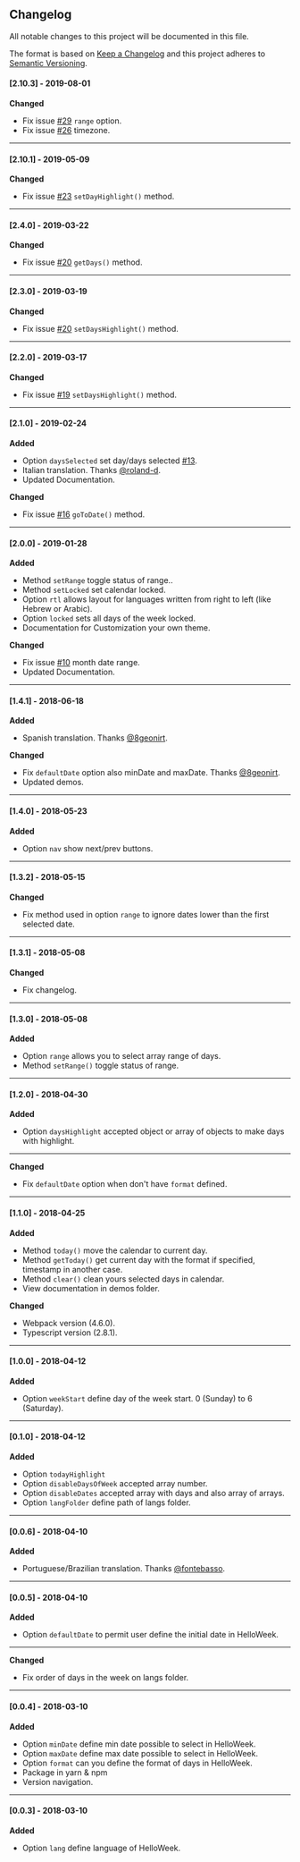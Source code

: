 ## Changelog

All notable changes to this project will be documented in this file.

The format is based on [Keep a Changelog](http://keepachangelog.com/en/1.0.0/)
and this project adheres to [Semantic Versioning](http://semver.org/spec/v2.0.0.html).

#### [2.10.3] - 2019-08-01

**Changed**

- Fix issue [#29](https://github.com/mauroreisvieira/hello-week/issues/29) `range` option.
- Fix issue [#26](https://github.com/mauroreisvieira/hello-week/issues/26) timezone.

---

#### [2.10.1] - 2019-05-09

**Changed**

- Fix issue [#23](https://github.com/mauroreisvieira/hello-week/issues/23) `setDayHighlight()` method.

---

#### [2.4.0] - 2019-03-22

**Changed**

- Fix issue [#20](https://github.com/mauroreisvieira/hello-week/issues/20) `getDays()` method.

---

#### [2.3.0] - 2019-03-19

**Changed**

- Fix issue [#20](https://github.com/mauroreisvieira/hello-week/issues/20) `setDaysHighlight()` method.

---

#### [2.2.0] - 2019-03-17

**Changed**

- Fix issue [#19](https://github.com/mauroreisvieira/hello-week/issues/19) `setDaysHighlight()` method.

---

#### [2.1.0] - 2019-02-24

**Added**

- Option `daysSelected` set day/days selected [#13](https://github.com/mauroreisvieira/hello-week/issues/13).
- Italian translation. Thanks [@roland-d](https://github.com/roland-d).
- Updated Documentation.

**Changed**

- Fix issue [#16](https://github.com/mauroreisvieira/hello-week/issues/16) `goToDate()` method.

---

#### [2.0.0] - 2019-01-28

**Added**

- Method `setRange` toggle status of range..
- Method `setLocked` set calendar locked.
- Option `rtl` allows layout for languages written from right to left (like Hebrew or Arabic).
- Option `locked` sets all days of the week locked.
- Documentation for Customization your own theme.

**Changed**

- Fix issue [#10](https://github.com/mauroreisvieira/hello-week/issues/10) month date range.
- Updated Documentation.

---

#### [1.4.1] - 2018-06-18

**Added**

- Spanish translation. Thanks [@8geonirt](https://github.com/8geonirt).

**Changed**

- Fix `defaultDate` option also minDate and maxDate. Thanks [@8geonirt](https://github.com/8geonirt).
- Updated demos.

---

#### [1.4.0] - 2018-05-23

**Added**

- Option `nav` show next/prev buttons.

---

#### [1.3.2] - 2018-05-15

**Changed**

- Fix method used in option `range` to ignore dates lower than the first selected date.

---

#### [1.3.1] - 2018-05-08

**Changed**

- Fix changelog.

---

#### [1.3.0] - 2018-05-08

**Added**

- Option `range` allows you to select array range of days.
- Method `setRange()` toggle status of range.

---

#### [1.2.0] - 2018-04-30

**Added**

- Option `daysHighlight` accepted object or array of objects to make days with highlight.

---

**Changed**

- Fix `defaultDate` option when don't have `format` defined.

---

#### [1.1.0] - 2018-04-25

**Added**

- Method `today()` move the calendar to current day.
- Method `getToday()` get current day with the format if specified, timestamp in another case.
- Method `clear()` clean yours selected days in calendar.
- View documentation in demos folder.

**Changed**

- Webpack version (4.6.0).
- Typescript version (2.8.1).

---

#### [1.0.0] - 2018-04-12

**Added**

- Option `weekStart` define day of the week start. 0 (Sunday) to 6 (Saturday).

---

#### [0.1.0] - 2018-04-12

**Added**

- Option `todayHighlight`
- Option `disableDaysOfWeek` accepted array number.
- Option `disableDates` accepted array with days and also array of arrays.
- Option `langFolder` define path of langs folder.

---

#### [0.0.6] - 2018-04-10

**Added**

- Portuguese/Brazilian translation. Thanks [@fontebasso](https://github.com/fontebasso).

---

#### [0.0.5] - 2018-04-10

**Added**

- Option `defaultDate` to permit user define the initial date in HelloWeek.

---

**Changed**

- Fix order of days in the week on langs folder.

---

#### [0.0.4] - 2018-03-10

**Added**

- Option `minDate` define min date possible to select in HelloWeek.
- Option `maxDate` define max date possible to select in HelloWeek.
- Option `format` can you define the format of days in HelloWeek.
- Package in yarn & npm
- Version navigation.

---

#### [0.0.3] - 2018-03-10

**Added**

- Option `lang` define language of HelloWeek.
